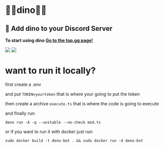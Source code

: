 # 🦕🍱dino🦕🍱

## 👏 Add dino to your Discord Server
**To start using dino [Go to the top.gg page!](https://top.gg/bot/830530080349749248)**

<img src="https://media.discordapp.net/attachments/814300036665442324/846727185808752660/unknown.png">

<img src="https://cdn.discordapp.com/attachments/814300036665442324/846732776869986314/unknown.png">

<h1>want to run it locally?</h1>

first create a .env 

and put ```TOKEN=yourtoken``` that is where your going to put the token

then create a archive ``execute.ts`` that is where the code is going to execute

and finally run:

```
deno run -A -q --unstable --no-check mod.ts
```

or if you want to run it with docker just run:

```
sudo docker build -t deno-bot . && sudo docker run -d deno-bot

```


